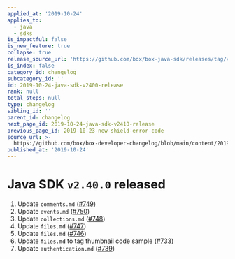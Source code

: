```yaml
---
applied_at: '2019-10-24'
applies_to:
  - java
  - sdks
is_impactful: false
is_new_feature: true
collapse: true
release_source_url: 'https://github.com/box/box-java-sdk/releases/tag/v2.40.0'
is_index: false
category_id: changelog
subcategory_id: ''
id: 2019-10-24-java-sdk-v2400-release
rank: null
total_steps: null
type: changelog
sibling_id: ''
parent_id: changelog
next_page_id: 2019-10-24-java-sdk-v2410-release
previous_page_id: 2019-10-23-new-shield-error-code
source_url: >-
  https://github.com/box/box-developer-changelog/blob/main/content/2019/10-24-java-sdk-v2400-release.md
published_at: '2019-10-24'
---
```

# Java SDK `v2.40.0` released

1. Update `comments.md` ([#749](https://github.com/box/box-java-sdk/pull/749))
2. Update `events.md` ([#750](https://github.com/box/box-java-sdk/pull/750))
3. Update `collections.md` ([#748](https://github.com/box/box-java-sdk/pull/748))
4. Update `files.md` ([#747](https://github.com/box/box-java-sdk/pull/747))
5. Update `files.md` ([#746](https://github.com/box/box-java-sdk/pull/746))
6. Update `files.md` to tag thumbnail code sample ([#733](https://github.com/box/box-java-sdk/pull/733))
7. Update `authentication.md` ([#739](https://github.com/box/box-java-sdk/pull/739))